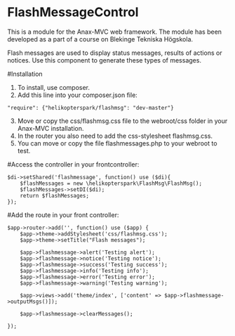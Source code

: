 # FlashMessageControl

This is a module for the Anax-MVC web framework. The module has been developed as a part of a course on Blekinge Tekniska Högskola.

Flash messages are used to display status messages, results of actions or notices. Use this component to generate these types of messages.

#Installation

1. To install, use composer.
2. Add this line into your composer.json file:
```
"require": {"helikopterspark/flashmsg": "dev-master"}
```
3. Move or copy the css/flashmsg.css file to the webroot/css folder in your Anax-MVC installation.
4. In the router you also need to add the css-stylesheet flashmsg.css.
5. You can move or copy the file flashmessages.php to your webroot to test.

#Access the controller in your frontcontroller:

```
$di->setShared('flashmessage', function() use ($di){
    $flashMessages = new \helikopterspark\FlashMsg\FlashMsg();
    $flashMessages->setDI($di);
    return $flashMessages;
});
```

#Add the route in your front controller:

```
$app->router->add('', function() use ($app) {
	$app->theme->addStylesheet('css/flashmsg.css');
	$app->theme->setTitle("Flash messages");

	$app->flashmessage->alert('Testing alert');
	$app->flashmessage->notice('Testing notice');
	$app->flashmessage->success('Testing success');
	$app->flashmessage->info('Testing info');
	$app->flashmessage->error('Testing error');
	$app->flashmessage->warning('Testing warning');

	$app->views->add('theme/index', ['content' => $app->flashmessage->outputMsgs()]);

	$app->flashmessage->clearMessages();

});
```